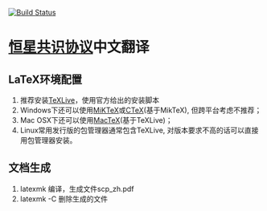 [![Build Status](https://travis-ci.org/StellarCN/scp_zh.svg)](https://travis-ci.org/StellarCN/scp_zh)

[恒星共识协议](https://www.stellar.org/papers/stellar-consensus-protocol.pdf)中文翻译
======

LaTeX环境配置
------

1. 推荐安装[TeXLive](https://www.tug.org/texlive/)，使用官方给出的安装脚本
  1. Windows下还可以使用[MiKTeX](http://miktex.org/)或[CTeX](http://www.ctex.org/HomePage)(基于MikTeX), 但跨平台考虑不推荐；
  1. Mac OSX下还可以使用[MacTeX](https://tug.org/mactex/)(基于TeXLive)；
  1. Linux常用发行版的包管理器通常包含TeXLive, 对版本要求不高的话可以直接用包管理器安装。

文档生成
------
1. latexmk 编译，生成文件scp\_zh.pdf
1. latexmk -C 删除生成的文件
